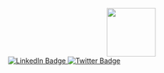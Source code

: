 <div id="header" align="center">
	<img src="https://media.giphy.com/media/jdPMeyv9rn0hZHh8n9/giphy.gif" width="100">
</div>
<div id="badges">
	<a href="https://www.linkedin.com/in/ismelendez/" target="_blank">
		<img src="https://img.shields.io/badge/LinkedIn-blue?logo=linkedin&logoColor=white&style=for-the-badge" alt="LinkedIn Badge">
	</a>
	<a href="https://twitter.com/izzyDevNJ" target="_blank">
		<img src="https://img.shields.io/badge/Twitter-blue?logo=twitter&logoColor=white&style=for-the-badge" alt="Twitter Badge">
	</a>
</div>
